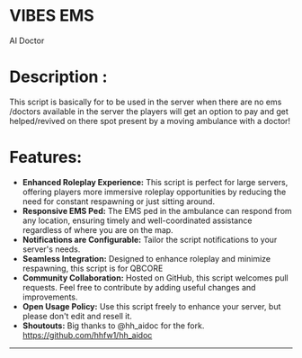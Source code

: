 # VIBES EMS
AI Doctor

# Description :

This script is basically for to be used in the server when there are no ems /doctors available in the server the players will get an option to pay and get helped/revived on there spot present by a moving ambulance with a doctor!



# Features:

- **Enhanced Roleplay Experience:** This script is perfect for large servers, offering players more immersive roleplay opportunities by reducing the need for constant respawning or just sitting around.
- **Responsive EMS Ped:** The EMS ped in the ambulance can respond from any location, ensuring timely and well-coordinated assistance regardless of where you are on the map.
- **Notifications are Configurable:** Tailor the script notifications to your server's needs. 
- **Seamless Integration:** Designed to enhance roleplay and minimize respawning, this script is for QBCORE
- **Community Collaboration:** Hosted on GitHub, this script welcomes pull requests. Feel free to contribute by adding useful changes and improvements.
- **Open Usage Policy:** Use this script freely to enhance your server, but please don't edit and resell it.
- **Shoutouts:** Big thanks to @hh_aidoc for the fork. https://github.com/hhfw1/hh_aidoc
---

